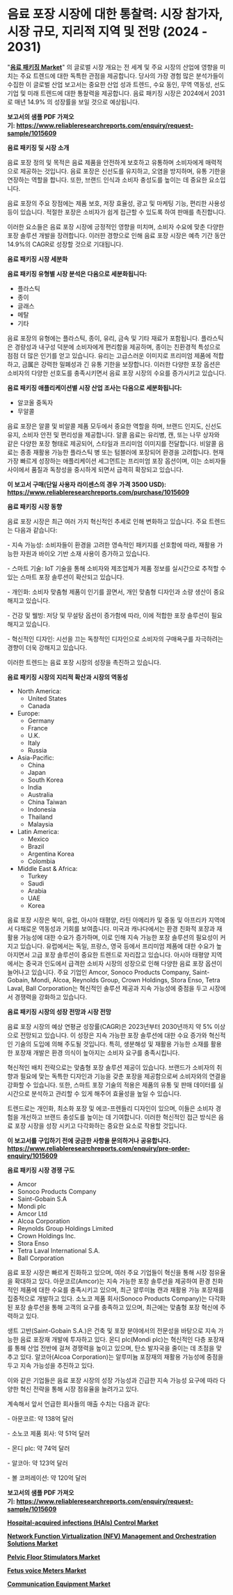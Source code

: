 <p><h1>음료 포장 시장에 대한 통찰력: 시장 참가자, 시장 규모, 지리적 지역 및 전망 (2024 - 2031)</h1></p><p>"<strong><a href="https://www.reliableresearchreports.com/beverage-packaging-r1015609?utm_campaign=105&utm_medium=7&utm_source=Github&utm_content=ia&utm_term=29112024&utm_id=beverage-packaging">음료 패키징 Market</a></strong>" 의 글로벌 시장 개요는 전 세계 및 주요 시장의 산업에 영향을 미치는 주요 트렌드에 대한 독특한 관점을 제공합니다. 당사의 가장 경험 많은 분석가들이 수집한 이 글로벌 산업 보고서는 중요한 산업 성과 트렌드, 수요 동인, 무역 역동성, 선도 기업 및 미래 트렌드에 대한 통찰력을 제공합니다. 음료 패키징 시장은 2024에서 2031로 매년 14.9% 의 성장률을 보일 것으로 예상됩니다.&nbsp;</p>
<p><strong>보고서의 샘플 PDF 가져오기:&nbsp;<a href="https://www.reliableresearchreports.com/enquiry/request-sample/1015609?utm_campaign=105&utm_medium=7&utm_source=Github&utm_content=ia&utm_term=29112024&utm_id=beverage-packaging">https://www.reliableresearchreports.com/enquiry/request-sample/1015609</a></strong></p>
<p><strong>음료 패키징 및 시장 소개</strong></p>
<p><p>음료 포장 정의 및 목적은 음료 제품을 안전하게 보호하고 유통하며 소비자에게 매력적으로 제공하는 것입니다. 음료 포장은 신선도를 유지하고, 오염을 방지하며, 유통 기한을 연장하는 역할을 합니다. 또한, 브랜드 인식과 소비자 충성도를 높이는 데 중요한 요소입니다.</p><p>음료 포장의 주요 장점에는 제품 보호, 저장 효율성, 광고 및 마케팅 기능, 편리한 사용성 등이 있습니다. 적절한 포장은 소비자가 쉽게 접근할 수 있도록 하여 판매를 촉진합니다. </p><p>이러한 요소들은 음료 포장 시장에 긍정적인 영향을 미치며, 소비자 수요에 맞춘 다양한 포장 솔루션 개발을 장려합니다. 이러한 경향으로 인해 음료 포장 시장은 예측 기간 동안 14.9%의 CAGR로 성장할 것으로 기대됩니다.</p></p>
<p><strong>음료 패키징 시장 세분화</strong></p>
<p><strong>음료 패키징 유형별 시장 분석은 다음으로 세분화됩니다:</strong></p>
<p><ul><li>플라스틱</li><li>종이</li><li>글래스</li><li>메탈</li><li>기타</li></ul></p>
<p><p>음료 포장의 유형에는 플라스틱, 종이, 유리, 금속 및 기타 재료가 포함됩니다. 플라스틱은 경량성과 내구성 덕분에 소비자에게 편리함을 제공하며, 종이는 친환경적 특성으로 점점 더 많은 인기를 얻고 있습니다. 유리는 고급스러운 이미지로 프리미엄 제품에 적합하고, 금属은 강력한 밀폐성과 긴 유통 기한을 보장합니다. 이러한 다양한 포장 옵션은 소비자의 다양한 선호도를 충족시키면서 음료 포장 시장의 수요를 증가시키고 있습니다.</p></p>
<p><strong>음료 패키징 애플리케이션별 시장 산업 조사는 다음으로 세분화됩니다:</strong></p>
<p><ul><li>알코올 중독자</li><li>무알콜</li></ul></p>
<p><p>음료 포장은 알콜 및 비알콜 제품 모두에서 중요한 역할을 하며, 브랜드 인지도, 신선도 유지, 소비자 안전 및 편리성을 제공합니다. 알콜 음료는 유리병, 캔, 또는 나무 상자와 같은 다양한 포장 형태로 제공되어, 스타일과 프리미엄 이미지를 전달합니다. 비알콜 음료는 종종 재활용 가능한 플라스틱 병 또는 텀블러에 포장되어 환경을 고려합니다. 현재 가장 빠르게 성장하는 애플리케이션 세그먼트는 프리미엄 포장 옵션이며, 이는 소비자들 사이에서 품질과 독창성을 중시하게 되면서 급격히 확장되고 있습니다.</p></p>
<p><strong>이 보고서 구매(단일 사용자 라이센스의 경우 가격 3500 USD): <a href="https://www.reliableresearchreports.com/purchase/1015609?utm_campaign=105&utm_medium=7&utm_source=Github&utm_content=ia&utm_term=29112024&utm_id=beverage-packaging">https://www.reliableresearchreports.com/purchase/1015609</a></strong></p>
<p><strong>음료 패키징 시장 동향</strong></p>
<p><p>음료 포장 시장은 최근 여러 가지 혁신적인 추세로 인해 변화하고 있습니다. 주요 트렌드는 다음과 같습니다:</p><p>- 지속 가능성: 소비자들이 환경을 고려한 영속적인 패키지를 선호함에 따라, 재활용 가능한 자원과 바이오 기반 소재 사용이 증가하고 있습니다.</p><p>- 스마트 기술: IoT 기술을 통해 소비자와 제조업체가 제품 정보를 실시간으로 추적할 수 있는 스마트 포장 솔루션이 확산되고 있습니다.</p><p>- 개인화: 소비자 맞춤형 제품이 인기를 끌면서, 개인 맞춤형 디자인과 소량 생산이 중요해지고 있습니다.</p><p>- 건강 및 웰빙: 저당 및 무설탕 옵션이 증가함에 따라, 이에 적합한 포장 솔루션이 필요해지고 있습니다.</p><p>- 혁신적인 디자인: 시선을 끄는 독창적인 디자인으로 소비자의 구매욕구를 자극하려는 경향이 더욱 강해지고 있습니다.</p><p>이러한 트렌드는 음료 포장 시장의 성장을 촉진하고 있습니다.</p></p>
<p><strong>음료 패키징 시장의 지리적 확산과 시장의 역동성</strong></p>
<p><ul>
    <li>
        North America:
        <ul>
            <li>United States</li>
            <li>Canada</li>
        </ul>
    </li>
    <li>
        Europe:
        <ul>
            <li>Germany</li>
            <li>France</li>
            <li>U.K.</li>
            <li>Italy</li>
            <li>Russia</li>
        </ul>
    </li>
    <li>
        Asia-Pacific:
        <ul>
            <li>China</li>
            <li>Japan</li>
            <li>South Korea</li>
            <li>India</li>
            <li>Australia</li>
            <li>China Taiwan</li>
            <li>Indonesia</li>
            <li>Thailand</li>
            <li>Malaysia</li>
        </ul>
    </li>
    <li>
        Latin America:
        <ul>
            <li>Mexico</li>
            <li>Brazil</li>
            <li>Argentina Korea</li>
            <li>Colombia</li>
        </ul>
    </li>
    <li>
        Middle East & Africa:
        <ul>
            <li>Turkey</li>
            <li>Saudi</li>
            <li>Arabia</li>
            <li>UAE</li>
            <li>Korea</li>
        </ul>
    </li>
    </ul></p>
<p><p>음료 포장 시장은 북미, 유럽, 아시아 태평양, 라틴 아메리카 및 중동 및 아프리카 지역에서 다채로운 역동성과 기회를 보여줍니다. 미국과 캐나다에서는 환경 친화적 포장과 재활용 가능성에 대한 수요가 증가하며, 이로 인해 지속 가능한 포장 솔루션의 필요성이 커지고 있습니다. 유럽에서는 독일, 프랑스, 영국 등에서 프리미엄 제품에 대한 수요가 높아지면서 고급 포장 솔루션이 중요한 트렌드로 자리잡고 있습니다. 아시아 태평양 지역에서는 중국과 인도에서 급격한 소비자 시장의 성장으로 인해 다양한 음료 포장 옵션이 늘어나고 있습니다. 주요 기업인 Amcor, Sonoco Products Company, Saint-Gobain, Mondi, Alcoa, Reynolds Group, Crown Holdings, Stora Enso, Tetra Laval, Ball Corporation는 혁신적인 솔루션 제공과 지속 가능성에 중점을 두고 시장에서 경쟁력을 강화하고 있습니다.</p></p>
<p><strong>음료 패키징 시장의 성장 전망과 시장 전망</strong></p>
<p><p>음료 포장 시장의 예상 연평균 성장률(CAGR)은 2023년부터 2030년까지 약 5% 이상으로 전망되고 있습니다. 이 성장은 지속 가능한 포장 솔루션에 대한 수요 증가와 혁신적인 기술의 도입에 의해 주도될 것입니다. 특히, 생분해성 및 재활용 가능한 소재를 활용한 포장재 개발은 환경 의식이 높아지는 소비자 요구를 충족시킵니다.</p><p>혁신적인 배치 전략으로는 맞춤형 포장 솔루션 제공이 있습니다. 브랜드가 소비자의 취향과 필요에 맞는 독특한 디자인과 기능을 갖춘 포장을 제공함으로써 소비자와의 연결을 강화할 수 있습니다. 또한, 스마트 포장 기술의 적용은 제품의 유통 및 판매 데이터를 실시간으로 분석하고 관리할 수 있게 해주어 효율성을 높일 수 있습니다.</p><p>트렌드로는 개인화, 최소화 포장 및 에코-프렌들리 디자인이 있으며, 이들은 소비자 경험을 개선하고 브랜드 충성도를 높이는 데 기여합니다. 이러한 혁신적인 접근 방식은 음료 포장 시장을 성장 시키고 다각화하는 중요한 요소로 작용할 것입니다.</p></p>
<p><strong>이 보고서를 구입하기 전에 궁금한 사항을 문의하거나 공유합니다. <a href="https://www.reliableresearchreports.com/enquiry/pre-order-enquiry/1015609?utm_campaign=105&utm_medium=7&utm_source=Github&utm_content=ia&utm_term=29112024&utm_id=beverage-packaging">https://www.reliableresearchreports.com/enquiry/pre-order-enquiry/1015609</a></strong></p>
<p><strong>음료 패키징 시장 경쟁 구도</strong></p>
<p><ul><li>Amcor</li><li>Sonoco Products Company</li><li>Saint-Gobain S.A</li><li>Mondi plc</li><li>Amcor Ltd</li><li>Alcoa Corporation</li><li>Reynolds Group Holdings Limited</li><li>Crown Holdings Inc.</li><li>Stora Enso</li><li>Tetra Laval International S.A.</li><li>Ball Corporation</li></ul></p>
<p><p>음료 포장 시장은 빠르게 진화하고 있으며, 여러 주요 기업들이 혁신을 통해 시장 점유율을 확대하고 있다. 아문코르(Amcor)는 지속 가능한 포장 솔루션을 제공하여 환경 친화적인 제품에 대한 수요를 충족시키고 있으며, 최근 알루미늄 캔과 재활용 가능 포장재를 집중적으로 개발하고 있다. 소노코 제품 회사(Sonoco Products Company)는 다각화된 포장 솔루션을 통해 고객의 요구를 충족하고 있으며, 최근에는 맞춤형 포장 혁신에 주력하고 있다. </p><p>생트 고반(Saint-Gobain S.A.)은 건축 및 포장 분야에서의 전문성을 바탕으로 지속 가능한 음료 포장재 개발에 투자하고 있다. 몬디 plc(Mondi plc)는 혁신적인 다층 포장재를 통해 산업 전반에 걸쳐 경쟁력을 높이고 있으며, 탄소 발자국을 줄이는 데 초점을 맞추고 있다. 알코아(Alcoa Corporation)는 알루미늄 포장재의 재활용 가능성에 중점을 두고 지속 가능성을 추진하고 있다.</p><p>이와 같은 기업들은 음료 포장 시장의 성장 가능성과 긴급한 지속 가능성 요구에 따라 다양한 혁신 전략을 통해 시장 점유율을 늘려가고 있다. </p><p>계속해서 앞서 언급한 회사들의 매출 수치는 다음과 같다:</p><p>- 아문코르: 약 138억 달러</p><p>- 소노코 제품 회사: 약 51억 달러</p><p>- 몬디 plc: 약 74억 달러</p><p>- 알코아: 약 123억 달러</p><p>- 볼 코퍼레이션: 약 120억 달러</p></p>
<p><strong>보고서의 샘플 PDF 가져오기:&nbsp;<a href="https://www.reliableresearchreports.com/enquiry/request-sample/1015609?utm_campaign=105&utm_medium=7&utm_source=Github&utm_content=ia&utm_term=29112024&utm_id=beverage-packaging">https://www.reliableresearchreports.com/enquiry/request-sample/1015609</a></strong></p>
<p><strong><p><a href="https://issuu.com/reportprime-2/docs/hospital-acquired-infections-hais-c_e906a12fe14782?utm_campaign=105&utm_medium=7&utm_source=Github&utm_content=ia&utm_term=29112024&utm_id=beverage-packaging">Hospital-acquired infections (HAIs) Control Market</a></p><p><a href="https://issuu.com/reportprime-2/docs/network-function-virtualization-nfv_997560671cea22?utm_campaign=105&utm_medium=7&utm_source=Github&utm_content=ia&utm_term=29112024&utm_id=beverage-packaging">Network Function Virtualization (NFV) Management and Orchestration Solutions Market</a></p><p><a href="https://github.com/joannesouthgate/Market-Research-Report-List-5/blob/main/pelvic-floor-stimulators-market.md?utm_campaign=105&utm_medium=7&utm_source=Github&utm_content=ia&utm_term=29112024&utm_id=beverage-packaging">Pelvic Floor Stimulators Market</a></p><p><a href="https://github.com/sofayahoo2023/Market-Research-Report-List-6/blob/main/fetus-voice-meters-market.md?utm_campaign=105&utm_medium=7&utm_source=Github&utm_content=ia&utm_term=29112024&utm_id=beverage-packaging">Fetus voice Meters Market</a></p><p><a href="https://www.linkedin.com/pulse/surfing-communication-equipment-wave-riding-market-currents-rwsbc?utm_campaign=105&utm_medium=7&utm_source=Github&utm_content=ia&utm_term=29112024&utm_id=beverage-packaging">Communication Equipment Market</a></p></strong></p>
<p></p>